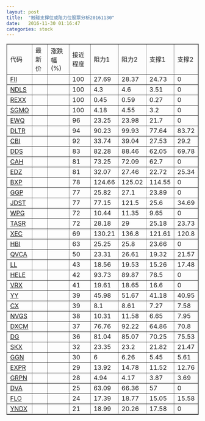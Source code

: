 ```yaml
---
layout: post
title:  "触碰支撑位或阻力位股票分析20161130"
date:   2016-11-30 01:16:47
categories: stock
---
```

<script type="text/javascript">
var stockList = []
stockList.push('gb_fii');
stockList.push('gb_ndls');
stockList.push('gb_rexx');
stockList.push('gb_sgmo');
stockList.push('gb_ewq');
stockList.push('gb_dltr');
stockList.push('gb_cbi');
stockList.push('gb_dds');
stockList.push('gb_cah');
stockList.push('gb_edz');
stockList.push('gb_bxp');
stockList.push('gb_ggp');
stockList.push('gb_jdst');
stockList.push('gb_wpg');
stockList.push('gb_tasr');
stockList.push('gb_xec');
stockList.push('gb_hbi');
stockList.push('gb_qvca');
stockList.push('gb_ll');
stockList.push('gb_hele');
stockList.push('gb_vrx');
stockList.push('gb_yy');
stockList.push('gb_cx');
stockList.push('gb_nvgs');
stockList.push('gb_dxcm');
stockList.push('gb_dg');
stockList.push('gb_skx');
stockList.push('gb_ggn');
stockList.push('gb_expr');
stockList.push('gb_grpn');
stockList.push('gb_dva');
stockList.push('gb_flo');
stockList.push('gb_yndx');
</script>
<table border="1">
 <tr>
 <td>代码</td>
 <td>最新价</td>
 <td>涨跌幅(%)</td>
 <td>接近程度</td>
 <td>阻力1</td>
 <td>阻力2</td>
 <td>支撑1</td>
 <td>支撑2</td>
</tr>
  <tr id="fii" class="red">
  <td><a href="http://stock.finance.sina.com.cn/usstock/quotes/FII.html" target="_blank">FII</a></td><td></td><td></td><td>100</td><td>27.69</td><td>28.37</td><td>24.73</td><td>0</td></tr>
  <tr id="ndls" class="red">
  <td><a href="http://stock.finance.sina.com.cn/usstock/quotes/NDLS.html" target="_blank">NDLS</a></td><td></td><td></td><td>100</td><td>4.3</td><td>4.6</td><td>3.51</td><td>0</td></tr>
  <tr id="rexx" class="red">
  <td><a href="http://stock.finance.sina.com.cn/usstock/quotes/REXX.html" target="_blank">REXX</a></td><td></td><td></td><td>100</td><td>0.45</td><td>0.59</td><td>0.27</td><td>0</td></tr>
  <tr id="sgmo" class="green">
  <td><a href="http://stock.finance.sina.com.cn/usstock/quotes/SGMO.html" target="_blank">SGMO</a></td><td></td><td></td><td>100</td><td>4.18</td><td>4.55</td><td>3.2</td><td>0</td></tr>
  <tr id="ewq" class="red">
  <td><a href="http://stock.finance.sina.com.cn/usstock/quotes/EWQ.html" target="_blank">EWQ</a></td><td></td><td></td><td>96</td><td>23.25</td><td>23.98</td><td>21.7</td><td>0</td></tr>
  <tr id="dltr" class="red">
  <td><a href="http://stock.finance.sina.com.cn/usstock/quotes/DLTR.html" target="_blank">DLTR</a></td><td></td><td></td><td>94</td><td>90.23</td><td>99.93</td><td>77.64</td><td>83.72</td></tr>
  <tr id="cbi" class="red">
  <td><a href="http://stock.finance.sina.com.cn/usstock/quotes/CBI.html" target="_blank">CBI</a></td><td></td><td></td><td>92</td><td>33.74</td><td>39.04</td><td>27.53</td><td>29.2</td></tr>
  <tr id="dds" class="green">
  <td><a href="http://stock.finance.sina.com.cn/usstock/quotes/DDS.html" target="_blank">DDS</a></td><td></td><td></td><td>83</td><td>82.28</td><td>88.46</td><td>62.05</td><td>69.78</td></tr>
  <tr id="cah" class="red">
  <td><a href="http://stock.finance.sina.com.cn/usstock/quotes/CAH.html" target="_blank">CAH</a></td><td></td><td></td><td>81</td><td>73.25</td><td>72.09</td><td>62.7</td><td>0</td></tr>
  <tr id="edz" class="green">
  <td><a href="http://stock.finance.sina.com.cn/usstock/quotes/EDZ.html" target="_blank">EDZ</a></td><td></td><td></td><td>81</td><td>32.07</td><td>27.46</td><td>22.72</td><td>25.34</td></tr>
  <tr id="bxp" class="red">
  <td><a href="http://stock.finance.sina.com.cn/usstock/quotes/BXP.html" target="_blank">BXP</a></td><td></td><td></td><td>78</td><td>124.66</td><td>125.02</td><td>114.55</td><td>0</td></tr>
  <tr id="ggp" class="red">
  <td><a href="http://stock.finance.sina.com.cn/usstock/quotes/GGP.html" target="_blank">GGP</a></td><td></td><td></td><td>77</td><td>25.82</td><td>27.1</td><td>23.89</td><td>0</td></tr>
  <tr id="jdst" class="green">
  <td><a href="http://stock.finance.sina.com.cn/usstock/quotes/JDST.html" target="_blank">JDST</a></td><td></td><td></td><td>77</td><td>77.15</td><td>121.5</td><td>25.6</td><td>34.69</td></tr>
  <tr id="wpg" class="red">
  <td><a href="http://stock.finance.sina.com.cn/usstock/quotes/WPG.html" target="_blank">WPG</a></td><td></td><td></td><td>72</td><td>10.44</td><td>11.35</td><td>9.65</td><td>0</td></tr>
  <tr id="tasr" class="red">
  <td><a href="http://stock.finance.sina.com.cn/usstock/quotes/TASR.html" target="_blank">TASR</a></td><td></td><td></td><td>72</td><td>28.18</td><td>29</td><td>25.18</td><td>23.73</td></tr>
  <tr id="xec" class="red">
  <td><a href="http://stock.finance.sina.com.cn/usstock/quotes/XEC.html" target="_blank">XEC</a></td><td></td><td></td><td>69</td><td>130.21</td><td>136.8</td><td>121.61</td><td>120.8</td></tr>
  <tr id="hbi" class="green">
  <td><a href="http://stock.finance.sina.com.cn/usstock/quotes/HBI.html" target="_blank">HBI</a></td><td></td><td></td><td>63</td><td>25.25</td><td>25.8</td><td>23.66</td><td>0</td></tr>
  <tr id="qvca" class="green">
  <td><a href="http://stock.finance.sina.com.cn/usstock/quotes/QVCA.html" target="_blank">QVCA</a></td><td></td><td></td><td>50</td><td>23.31</td><td>26.61</td><td>19.32</td><td>21.57</td></tr>
  <tr id="ll" class="green">
  <td><a href="http://stock.finance.sina.com.cn/usstock/quotes/LL.html" target="_blank">LL</a></td><td></td><td></td><td>43</td><td>18.56</td><td>19.53</td><td>15.26</td><td>17.48</td></tr>
  <tr id="hele" class="red">
  <td><a href="http://stock.finance.sina.com.cn/usstock/quotes/HELE.html" target="_blank">HELE</a></td><td></td><td></td><td>42</td><td>93.73</td><td>89.87</td><td>78.5</td><td>0</td></tr>
  <tr id="vrx" class="green">
  <td><a href="http://stock.finance.sina.com.cn/usstock/quotes/VRX.html" target="_blank">VRX</a></td><td></td><td></td><td>41</td><td>19.61</td><td>18.65</td><td>16.6</td><td>0</td></tr>
  <tr id="yy" class="red">
  <td><a href="http://stock.finance.sina.com.cn/usstock/quotes/YY.html" target="_blank">YY</a></td><td></td><td></td><td>39</td><td>45.98</td><td>51.67</td><td>41.18</td><td>40.95</td></tr>
  <tr id="cx" class="red">
  <td><a href="http://stock.finance.sina.com.cn/usstock/quotes/CX.html" target="_blank">CX</a></td><td></td><td></td><td>39</td><td>8.1</td><td>8.61</td><td>7.27</td><td>7.58</td></tr>
  <tr id="nvgs" class="green">
  <td><a href="http://stock.finance.sina.com.cn/usstock/quotes/NVGS.html" target="_blank">NVGS</a></td><td></td><td></td><td>38</td><td>10.31</td><td>11.58</td><td>6.65</td><td>7.95</td></tr>
  <tr id="dxcm" class="green">
  <td><a href="http://stock.finance.sina.com.cn/usstock/quotes/DXCM.html" target="_blank">DXCM</a></td><td></td><td></td><td>37</td><td>76.76</td><td>92.22</td><td>64.86</td><td>70.8</td></tr>
  <tr id="dg" class="red">
  <td><a href="http://stock.finance.sina.com.cn/usstock/quotes/DG.html" target="_blank">DG</a></td><td></td><td></td><td>36</td><td>81.04</td><td>85.07</td><td>70.25</td><td>75.53</td></tr>
  <tr id="skx" class="green">
  <td><a href="http://stock.finance.sina.com.cn/usstock/quotes/SKX.html" target="_blank">SKX</a></td><td></td><td></td><td>32</td><td>23.35</td><td>23.2</td><td>21.82</td><td>21.47</td></tr>
  <tr id="ggn" class="green">
  <td><a href="http://stock.finance.sina.com.cn/usstock/quotes/GGN.html" target="_blank">GGN</a></td><td></td><td></td><td>30</td><td>6</td><td>6.26</td><td>5.45</td><td>5.61</td></tr>
  <tr id="expr" class="red">
  <td><a href="http://stock.finance.sina.com.cn/usstock/quotes/EXPR.html" target="_blank">EXPR</a></td><td></td><td></td><td>29</td><td>13.92</td><td>14.78</td><td>11.52</td><td>12.76</td></tr>
  <tr id="grpn" class="red">
  <td><a href="http://stock.finance.sina.com.cn/usstock/quotes/GRPN.html" target="_blank">GRPN</a></td><td></td><td></td><td>28</td><td>4.94</td><td>4.17</td><td>3.87</td><td>3.69</td></tr>
  <tr id="dva" class="green">
  <td><a href="http://stock.finance.sina.com.cn/usstock/quotes/DVA.html" target="_blank">DVA</a></td><td></td><td></td><td>25</td><td>63.09</td><td>66.36</td><td>57</td><td>0</td></tr>
  <tr id="flo" class="green">
  <td><a href="http://stock.finance.sina.com.cn/usstock/quotes/FLO.html" target="_blank">FLO</a></td><td></td><td></td><td>24</td><td>17.39</td><td>18.77</td><td>15.05</td><td>15.58</td></tr>
  <tr id="yndx" class="red">
  <td><a href="http://stock.finance.sina.com.cn/usstock/quotes/YNDX.html" target="_blank">YNDX</a></td><td></td><td></td><td>21</td><td>18.99</td><td>20.26</td><td>17.58</td><td>0</td></tr>
</table>
